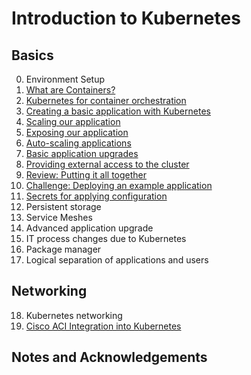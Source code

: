 # Introduction to Kubernetes

## Basics
0. Environment Setup
1. [What are Containers?](/1_Intro_to_Containers)
2. [Kubernetes for container orchestration](2_Kubernetes_for_Containers)
3. [Creating a basic application with Kubernetes](3_Basic_K8S_App)
4. [Scaling our application](/4_Scaling_our_App)
5. [Exposing our application](/5_Exposing_our_App)
6. [Auto-scaling applications](/6_Auto_Scaling)
7. [Basic application upgrades](/7_Basic_App_Upgrades)
8. [Providing external access to the cluster](/8_External_Access)
9. [Review: Putting it all together](9_Review)
10. [Challenge: Deploying an example application](10_Challenge)
11. [Secrets for applying configuration](11_Secrets)
12. Persistent storage
13. Service Meshes
14. Advanced application upgrade
15. IT process changes due to Kubernetes
16. Package manager
17. Logical separation of applications and users



## Networking
18. Kubernetes networking
19. [Cisco ACI Integration into Kubernetes](19_ACI)

## Notes and Acknowledgements
